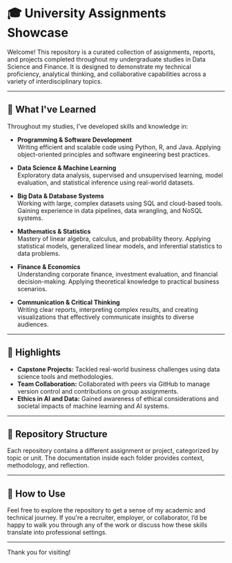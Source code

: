 # 🎓 University Assignments Showcase

Welcome! This repository is a curated collection of assignments, reports, and projects completed throughout my undergraduate studies in Data Science and Finance. It is designed to demonstrate my technical proficiency, analytical thinking, and collaborative capabilities across a variety of interdisciplinary topics.

---

## 🧠 What I've Learned

Throughout my studies, I've developed skills and knowledge in:

- **Programming & Software Development**  
  Writing efficient and scalable code using Python, R, and Java. Applying object-oriented principles and software engineering best practices.

- **Data Science & Machine Learning**  
  Exploratory data analysis, supervised and unsupervised learning, model evaluation, and statistical inference using real-world datasets.

- **Big Data & Database Systems**  
  Working with large, complex datasets using SQL and cloud-based tools. Gaining experience in data pipelines, data wrangling, and NoSQL systems.

- **Mathematics & Statistics**  
  Mastery of linear algebra, calculus, and probability theory. Applying statistical models, generalized linear models, and inferential statistics to data problems.

- **Finance & Economics**  
  Understanding corporate finance, investment evaluation, and financial decision-making. Applying theoretical knowledge to practical business scenarios.

- **Communication & Critical Thinking**  
  Writing clear reports, interpreting complex results, and creating visualizations that effectively communicate insights to diverse audiences.

---

## 🧩 Highlights

- **Capstone Projects:** Tackled real-world business challenges using data science tools and methodologies.
- **Team Collaboration:** Collaborated with peers via GitHub to manage version control and contributions on group assignments.
- **Ethics in AI and Data:** Gained awareness of ethical considerations and societal impacts of machine learning and AI systems.

---

## 📁 Repository Structure

Each repository contains a different assignment or project, categorized by topic or unit. The documentation inside each folder provides context, methodology, and reflection.

---

## 🚀 How to Use

Feel free to explore the repository to get a sense of my academic and technical journey. If you're a recruiter, employer, or collaborator, I’d be happy to walk you through any of the work or discuss how these skills translate into professional settings.

---

Thank you for visiting!

